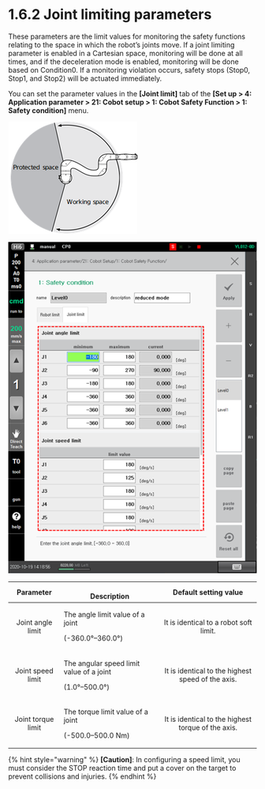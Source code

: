 # 1.6.2 Joint limiting parameters

These parameters are the limit values for monitoring the safety functions relating to the space in which the robot’s joints move. If a joint limiting parameter is enabled in a Cartesian space, monitoring will be done at all times, and if the deceleration mode is enabled, monitoring will be done based on Condition0. If a monitoring violation occurs, safety stops (Stop0, Stop1, and Stop2) will be actuated immediately.

You can set the parameter values in the **\[Joint limit]** tab of the **\[Set up > 4: Application parameter > 21: Cobot setup > 1: Cobot Safety Function > 1: Safety condition]** menu.

![Figure 4 An example of joint limiting setting (S-axis)](<../../_assets/image (20).png>)

![Figure 5 Window for setting joint limiting parameters](<../../_assets/image (27).png>)

|    **Parameter**   | 　　　　　　　　**Description**                                              |              **Default setting value**             |
| :----------------: | -------------------------------------------------------------------- | :------------------------------------------------: |
|  Joint angle limit | <p>The angle limit value of a joint </p><p>(-360.0°–360.0°)</p>      |       It is identical to a robot soft limit.       |
|  Joint speed limit | <p>The angular speed limit value of a joint </p><p>(1.0°–500.0°)</p> |  It is identical to the highest speed of the axis. |
| Joint torque limit | <p>The torque limit value of a joint </p><p>(-500.0–500.0 Nm)</p>    | It is identical to the highest torque of the axis. |

{% hint style="warning" %}
**\[Caution]**: In configuring a speed limit, you must consider the STOP reaction time and put a cover on the target to prevent collisions and injuries.
{% endhint %}
